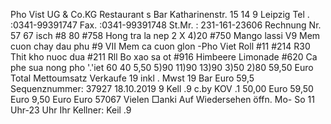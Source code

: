 Pho Vist UG & Co.KG Restaurant s Bar Katharinenstr. 15 14 9 Leipzig Tel . :0341-99391747 Fax. :0341-99391748 St.Mr. : 231-161-23606 Rechnung Nr. 57 67 isch #8 80 #758 Hong tra la nep 2 X 4)20 #750 Mango lassi V9 Mem cuon chay dau phu #9 VII Mem ca cuon glon -Pho Viet Roll #11 #214 R30 Thit kho nuoc dua #211 Rll Bo xao sa ot #916 Himbeere Limonade #620 Ca phe sua nong pho '.'iet 60 40 5,50 5)90 11)90 13)90 3)50 2)80 59,50 Euro Total Mettoumsatz Verkaufe 19 inkl . Mwst 19 Bar Euro 59,5 Sequenznummer: 37927 18.10.2019 9 Kell .9 c.by KOV .1 50,00 Euro 59,50 Euro 9,50 Euro Euro 57067 Vielen □anki Auf Wiedersehen öffn. Mo- So 11 Uhr-23 Uhr Ihr Kellner: Keil .9